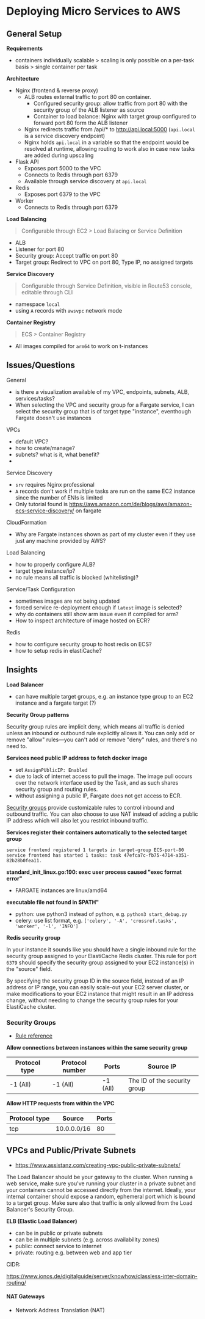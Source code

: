 # Deploying Micro Services to AWS





## General Setup

**Requirements**

- containers individually scalable > scaling is only possible on a per-task basis > single container per task

**Architecture**

- Nginx (frontend & reverse proxy)
  - ALB routes external traffic to port 80 on container. 
    - Configured security group: allow traffic from port 80 with the security group of the ALB listener as source
    - Container to load balance: Nginx with target group configured to forward port 80 form the ALB listener
  - Nginx redirects traffic from /api/* to http://api.local:5000 (`api.local` is a service discovery endpoint)
  - Nginx holds `api.local` in a variable so that the endpoint would be resolved at runtime, allowing routing to work also in case new tasks are added during upscaling
- Flask API
  - Exposes port 5000 to the VPC
  - Connects to Redis through port 6379
  - Available through service discovery at `api.local`
- Redis
  - Exposes port 6379 to the VPC
- Worker
  - Connects to Redis through port 6379



**Load Balancing**

> Configurable through EC2 > Load Balacing or Service Definition

- ALB
- Listener for port 80
- Security group: Accept traffic on port 80
- Target group: Redirect to VPC on port 80, Type IP, no assigned targets



**Service Discovery**

> Configurable through Service Definition, visible in Route53 console, editable through CLI

- namespace `local`
- using `A` records with `awsvpc` network mode



**Container Registry**

> ECS > Container Registry

- All images compiled for `arm64` to work on t-instances









## Issues/Questions





General

- is there a visualization available of my VPC, endpoints, subnets, ALB, services/tasks?
- When selecting the VPC and security group for a Fargate service, I can select the security group that is of target type "instance", eventhough Fargate doesn't use instances





VPCs

- default VPC?
- how to create/manage?
- subnets? what is it, what benefit?
- 



Service Discovery

- `srv` requires Nginx professional
- `A` records don't work if multiple tasks are run on the same EC2 instance since the number of ENIs is limited
- Only tutorial found is https://aws.amazon.com/de/blogs/aws/amazon-ecs-service-discovery/ on fargate



CloudFormation

- Why are Fargate instances shown as part of my cluster even if they use just any machine provided by AWS?



Load Balancing

- how to properly configure ALB?
- target type instance/ip?
- no rule means all traffic is blocked (whitelisting)?



Service/Task Configuration

- sometimes images are not being updated
- forced service re-deployment enough if `latest` image is selected?
- why do containers still show arm issue even if compiled for arm?
- How to inspect architecture of image hosted on ECR?



Redis

- how to configure security group to host redis on ECS?
- how to setup redis in elastiCache?





## Insights



**Load Balancer**

- can have multiple target groups, e.g. an instance type group to an EC2 instance and a fargate target (?)



**Security Group patterns**

Security group rules are implicit deny, which means all traffic is denied unless an inbound or outbound rule explicitly allows it. You can only add or  remove "allow" rules—you can't add or remove "deny" rules, and there's  no need to.



**Services need public IP address to fetch docker image**

- set `AssignPUblicIP: Enabled`
- due to lack of internet access to pull the image. The image pull occurs  over the network interface used by the Task, and as such shares security group and routing rules.
- without assigning a public IP, Fargate does not get access to ECR.

[Security groups](http://docs.aws.amazon.com/AmazonVPC/latest/UserGuide/VPC_SecurityGroups.html) provide customizable rules to control inbound and outbound traffic.   You can also choose to use NAT instead of adding a public IP address  which will also let you restrict inbound traffic.



**Services register their containers automatically to the selected target group**

```
service frontend registered 1 targets in target-group ECS-port-80
service frontend has started 1 tasks: task 47efca7c-fb75-4714-a351-82b28b0fea11.
```

**standard_init_linux.go:190: exec user process caused "exec format error"**

- FARGATE instances are linux/amd64



 **executable file not found in $PATH"**

- python: use python3 instead of python, e.g. `python3 start_debug.py`
- celery: use list format, e.g. `['celery', '-A', 'crossref.tasks', 'worker', '-l', 'INFO']`



**Redis security group**

In your instance it sounds like you should have a single inbound rule for the security group assigned to your ElastiCache Redis cluster. This rule for port `6379` should specify the security group assigned to your EC2 instance(s) in the "source" field. 

By specifying the security group ID in the source field, instead of  an IP address or IP range, you can easily scale-out your EC2 server  cluster, or make modifications to your EC2 instance that might result in an IP address change, without needing to change the security group  rules for your ElastiCache cluster.





### Security Groups

- [Rule reference](https://docs.aws.amazon.com/AWSEC2/latest/UserGuide//security-group-rules-reference.html)

**Allow connections between instances within the same security group**

| Protocol type | Protocol number | Ports    | Source IP                    |
| ------------- | --------------- | -------- | ---------------------------- |
| -1 (All)      | -1 (All)        | -1 (All) | The ID of the security group |

**Allow HTTP requests from within the VPC**

| Protocol type | Source      | Ports |
| ------------- | ----------- | ----- |
| tcp           | 10.0.0.0/16 | 80    |



## VPCs and Public/Private Subnets

- https://www.assistanz.com/creating-vpc-public-private-subnets/

The Load Balancer should be your gateway to the cluster. When running a  web service, make sure you've running your cluster in a private subnet  and your containers cannot be accessed directly from the internet.  Ideally, your internal container should expose a random, ephemeral port  which is bound to a target group. Make sure also that traffic is only  allowed from the Load Balancer's Security Group.



**ELB (Elastic Load Balancer)**

- can be in public or private subnets
- can be in multiple subnets (e.g. across availability zones)
- public: connect service to internet
- private: routing e.g. between web and app tier



CIDR:

https://www.ionos.de/digitalguide/server/knowhow/classless-inter-domain-routing/



#### NAT Gateways

- Network Address Translation (NAT)

